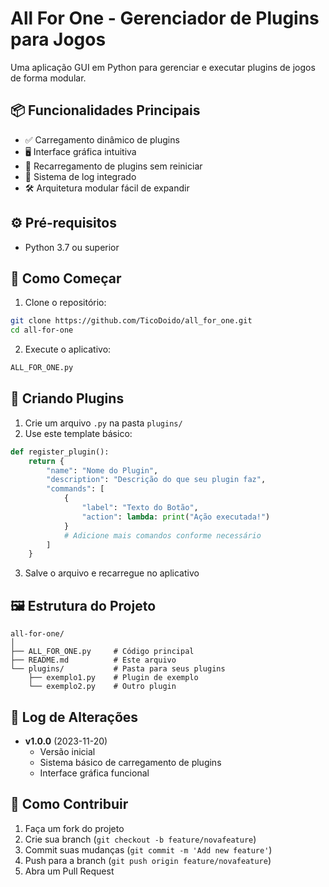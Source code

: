 # All For One - Gerenciador de Plugins para Jogos  

Uma aplicação GUI em Python para gerenciar e executar plugins de jogos de forma modular.  

## 📦 Funcionalidades Principais  

- ✅ Carregamento dinâmico de plugins  
- 🖥️ Interface gráfica intuitiva  
- 🔄 Recarregamento de plugins sem reiniciar  
- 📝 Sistema de log integrado  
- 🛠️ Arquitetura modular fácil de expandir  

## ⚙️ Pré-requisitos  

- Python 3.7 ou superior  

## 🚀 Como Começar  

1. Clone o repositório:  
```bash
git clone https://github.com/TicoDoido/all_for_one.git
cd all-for-one
```

2. Execute o aplicativo:  
```bash
ALL_FOR_ONE.py
```

## 🧩 Criando Plugins  

1. Crie um arquivo `.py` na pasta `plugins/`  
2. Use este template básico:  

```python
def register_plugin():
    return {
        "name": "Nome do Plugin",
        "description": "Descrição do que seu plugin faz",
        "commands": [
            {
                "label": "Texto do Botão",
                "action": lambda: print("Ação executada!")
            }
            # Adicione mais comandos conforme necessário
        ]
    }
```

3. Salve o arquivo e recarregue no aplicativo  

## 🖼️ Estrutura do Projeto  

```
all-for-one/
│
├── ALL_FOR_ONE.py     # Código principal
├── README.md          # Este arquivo
└── plugins/           # Pasta para seus plugins
    ├── exemplo1.py    # Plugin de exemplo
    └── exemplo2.py    # Outro plugin
```

## 📜 Log de Alterações  

- **v1.0.0** (2023-11-20)  
  - Versão inicial  
  - Sistema básico de carregamento de plugins  
  - Interface gráfica funcional  

## 🤝 Como Contribuir  

1. Faça um fork do projeto  
2. Crie sua branch (`git checkout -b feature/novafeature`)  
3. Commit suas mudanças (`git commit -m 'Add new feature'`)  
4. Push para a branch (`git push origin feature/novafeature`)  
5. Abra um Pull Request  

